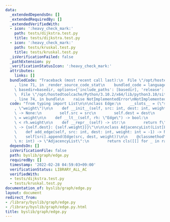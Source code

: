 ```yaml
---
data:
  _extendedDependsOn: []
  _extendedRequiredBy: []
  _extendedVerifiedWith:
  - icon: ':heavy_check_mark:'
    path: tests/dijkstra.test.py
    title: tests/dijkstra.test.py
  - icon: ':heavy_check_mark:'
    path: tests/kruskal.test.py
    title: tests/kruskal.test.py
  _isVerificationFailed: false
  _pathExtension: py
  _verificationStatusIcon: ':heavy_check_mark:'
  attributes:
    links: []
  bundledCode: "Traceback (most recent call last):\n  File \"/opt/hostedtoolcache/Python/3.10.2/x64/lib/python3.10/site-packages/onlinejudge_verify/documentation/build.py\"\
    , line 71, in _render_source_code_stat\n    bundled_code = language.bundle(stat.path,\
    \ basedir=basedir, options={'include_paths': [basedir], 'release': True}).decode()\n\
    \  File \"/opt/hostedtoolcache/Python/3.10.2/x64/lib/python3.10/site-packages/onlinejudge_verify/languages/python.py\"\
    , line 74, in bundle\n    raise NotImplementedError\nNotImplementedError\n"
  code: "from typing import List\n\n\nclass Edge:\n    __slots__ = (\"src\", \"dest\"\
    , \"weight\")\n\n    def __init__(self, src: int, dest: int, weight: int = 1)\
    \ -> None:\n        self.src = src\n        self.dest = dest\n        self.weight\
    \ = weight\n\n    def __lt__(self, rh: \"Edge\") -> bool:\n        return self.weight\
    \ < rh.weight\n\n    def __repr__(self) -> str:\n        return f\"{{{self.src}\
    \ -> {self.dest}: {self.weight}}}\"\n\n\nclass AdjacencyList(List[List[Edge]]):\n\
    \    def add_edge(self, src: int, dest: int, weight: int = -1) -> None:\n    \
    \    self[src].append(Edge(src, dest, weight))\n\n    @classmethod\n    def init(cls,\
    \ n: int) -> \"AdjacencyList\":\n        return cls([[] for _ in range(n)])\n"
  dependsOn: []
  isVerificationFile: false
  path: byslib/graph/edge.py
  requiredBy: []
  timestamp: '2022-02-28 04:59:03+09:00'
  verificationStatus: LIBRARY_ALL_AC
  verifiedWith:
  - tests/dijkstra.test.py
  - tests/kruskal.test.py
documentation_of: byslib/graph/edge.py
layout: document
redirect_from:
- /library/byslib/graph/edge.py
- /library/byslib/graph/edge.py.html
title: byslib/graph/edge.py
---
```

